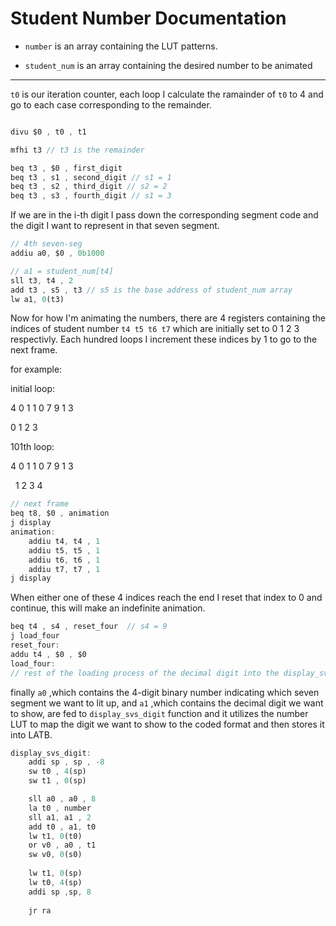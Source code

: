 # Student Number Documentation

- `number` is an array containing the LUT patterns.

- `student_num` is an array containing the desired number to be animated

***

`t0` is our iteration counter, each loop I calculate the ramainder of `t0` to 4 and go to each case corresponding to the remainder.

```js

divu $0 , t0 , t1

mfhi t3 // t3 is the remainder

beq t3 , $0 , first_digit
beq t3 , s1 , second_digit // s1 = 1
beq t3 , s2 , third_digit // s2 = 2
beq t3 , s3 , fourth_digit // s1 = 3
```

If we are in the i-th digit I pass down the corresponding segment code and the digit I want to represent in that seven segment.

```js
// 4th seven-seg
addiu a0, $0 , 0b1000 

// a1 = student_num[t4] 
sll t3, t4 , 2
add t3 , s5 , t3 // s5 is the base address of student_num array
lw a1, 0(t3)        
```

Now for how I'm animating the numbers, there are 4 registers containing the indices of student number `t4 t5 t6 t7` which are initially set to 0 1 2 3 respectivly. Each hundred loops I increment these indices by 1 to go to the next frame.

for example:

initial loop:

4 0 1 1 0 7 9 1 3

0 1 2 3 

101th loop:

4 0 1 1 0 7 9 1 3
  
&nbsp;  1 2 3 4

```js
// next frame
beq t8, $0 , animation
j display
animation:
    addiu t4, t4 , 1
    addiu t5, t5 , 1
    addiu t6, t6 , 1
    addiu t7, t7 , 1
j display
```

When either one of these 4 indices reach the end I reset that index to 0 and continue, this will make an indefinite animation.

```js
beq t4 , s4 , reset_four  // s4 = 9
j load_four
reset_four:
addu t4 , $0 , $0
load_four:
// rest of the loading process of the decimal digit into the display_svs_digit function
```

finally `a0` ,which contains the 4-digit binary number indicating which seven segment we want to lit up, and `a1` ,which contains the decimal digit we want to show, are fed to `display_svs_digit` function and it utilizes the number LUT to map the digit we want to show to the coded format and then stores it into LATB.

```js
display_svs_digit: 
    addi sp , sp , -8
    sw t0 , 4(sp)
    sw t1 , 0(sp)

    sll a0 , a0 , 8 
    la t0 , number
    sll a1, a1 , 2
    add t0 , a1, t0
    lw t1, 0(t0)
    or v0 , a0 , t1
    sw v0, 0(s0)
    
    lw t1, 0(sp)
    lw t0, 4(sp)
    addi sp ,sp, 8
    
    jr ra
```
